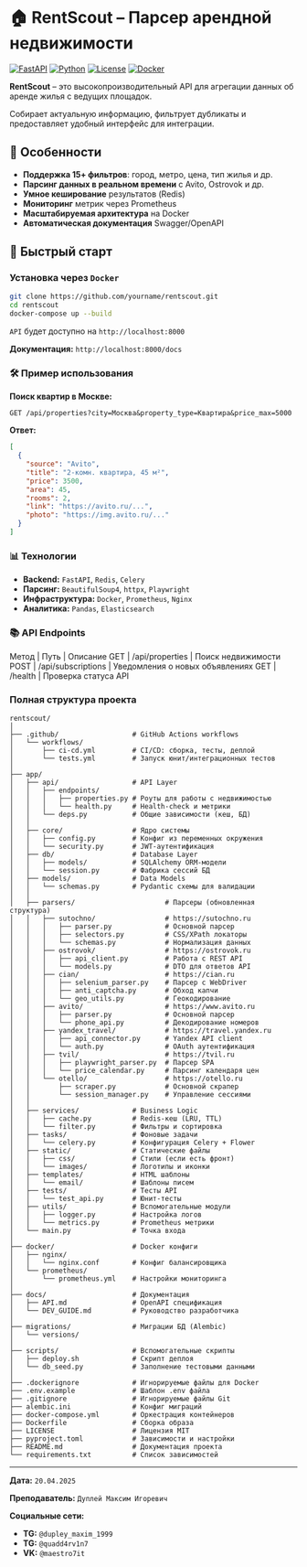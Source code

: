 # 🏠 RentScout – Парсер арендной недвижимости

[![FastAPI](https://img.shields.io/badge/FastAPI-0.68+-green?logo=fastapi)](https://fastapi.tiangolo.com/)
[![Python](https://img.shields.io/badge/Python-3.9+-blue?logo=python)](https://python.org)
[![License](https://img.shields.io/badge/License-MIT-red)](LICENSE)
[![Docker](https://img.shields.io/badge/Docker-✓-blue?logo=docker)](https://docker.com)

**RentScout** – это высокопроизводительный API для агрегации данных об аренде жилья с ведущих площадок.  

Собирает актуальную информацию, фильтрует дубликаты и предоставляет удобный интерфейс для интеграции.

## 🌟 Особенности

- **Поддержка 15+ фильтров**: город, метро, цена, тип жилья и др.
- **Парсинг данных в реальном времени** с Avito, Ostrovok и др.
- **Умное кеширование** результатов (Redis)
- **Мониторинг** метрик через Prometheus
- **Масштабируемая архитектура** на Docker
- **Автоматическая документация** Swagger/OpenAPI

## 🚀 Быстрый старт

### Установка через `Docker`

  ```bash
  git clone https://github.com/yourname/rentscout.git
  cd rentscout
  docker-compose up --build
  ```

`API` будет доступно на `http://localhost:8000`

**Документация:** `http://localhost:8000/docs`

### 🛠 Пример использования

**Поиск квартир в Москве:**

```http
GET /api/properties?city=Москва&property_type=Квартира&price_max=5000
```

**Ответ:**

  ```json
  [
    {
      "source": "Avito",
      "title": "2-комн. квартира, 45 м²",
      "price": 3500,
      "area": 45,
      "rooms": 2,
      "link": "https://avito.ru/...",
      "photo": "https://img.avito.ru/..."
    }
  ]
  ```

### 📊 Технологии

- **Backend:** `FastAPI`, `Redis`, `Celery`
- **Парсинг:** `BeautifulSoup4`, `httpx`, `Playwright`
- **Инфраструктура:** `Docker`, `Prometheus`, `Nginx`
- **Аналитика:** `Pandas`, `Elasticsearch`

### 📚 API Endpoints

Метод | Путь               | Описание
GET	  | /api/properties	   | Поиск недвижимости
POST  | /api/subscriptions | Уведомления о новых объявлениях
GET	  | /health	           | Проверка статуса API

### Полная структура проекта

```textline
rentscout/
│
├── .github/                  # GitHub Actions workflows
│   └── workflows/
│       ├── ci-cd.yml         # CI/CD: сборка, тесты, деплой
│       └── tests.yml         # Запуск юнит/интеграционных тестов
│ 
├── app/                      
│   ├── api/                  # API Layer
│   │   ├── endpoints/        
│   │   │   ├── properties.py # Роуты для работы с недвижимостью
│   │   │   └── health.py     # Health-check и метрики
│   │   └── deps.py           # Общие зависимости (кеш, БД)
│   │
│   ├── core/                 # Ядро системы
│   │   ├── config.py         # Конфиг из переменных окружения
│   │   └── security.py       # JWT-аутентификация
│   ├── db/                   # Database Layer
│   │   ├── models/           # SQLAlchemy ORM-модели
│   │   └── session.py        # Фабрика сессий БД
│   ├── models/               # Data Models
│   │   └── schemas.py        # Pydantic схемы для валидации
│   │
│   ├── parsers/                      # Парсеры (обновленная структура)
│   │   ├── sutochno/                 # https://sutochno.ru
│   │   │   ├── parser.py             # Основной парсер
│   │   │   ├── selectors.py          # CSS/XPath локаторы
│   │   │   └── schemas.py            # Нормализация данных
│   │   ├── ostrovok/                 # https://ostrovok.ru
│   │   │   ├── api_client.py         # Работа с REST API
│   │   │   └── models.py             # DTO для ответов API
│   │   ├── cian/                     # https://cian.ru
│   │   │   ├── selenium_parser.py    # Парсер с WebDriver
│   │   │   ├── anti_captcha.py       # Обход капчи
│   │   │   └── geo_utils.py          # Геокодирование
│   │   ├── avito/                    # https://www.avito.ru
│   │   │   ├── parser.py             # Основной парсер
│   │   │   └── phone_api.py          # Декодирование номеров
│   │   ├── yandex_travel/            # https://travel.yandex.ru
│   │   │   ├── api_connector.py      # Yandex API client
│   │   │   └── auth.py               # OAuth аутентификация
│   │   ├── tvil/                     # https://tvil.ru
│   │   │   ├── playwright_parser.py  # Парсер SPA
│   │   │   └── price_calendar.py     # Парсинг календаря цен
│   │   └── otello/                   # https://otello.ru
│   │       ├── scraper.py            # Основной скрапер
│   │       └── session_manager.py    # Управление сессиями
│   │
│   ├── services/             # Business Logic
│   │   ├── cache.py          # Redis-кеш (LRU, TTL)
│   │   └── filter.py         # Фильтры и сортировка
│   ├── tasks/                # Фоновые задачи
│   │   └── celery.py         # Конфигурация Celery + Flower
│   ├── static/               # Статические файлы
│   │   ├── css/              # Стили (если есть фронт)
│   │   └── images/           # Логотипы и иконки
│   ├── templates/            # HTML шаблоны
│   │   └── email/            # Шаблоны писем
│   ├── tests/                # Тесты API
│   │   └── test_api.py       # Юнит-тесты
│   ├── utils/                # Вспомогательные модули
│   │   ├── logger.py         # Настройка логов
│   │   └── metrics.py        # Prometheus метрики
│   └── main.py               # Точка входа
│ 
├── docker/                   # Docker конфиги
│   ├── nginx/
│   │   └── nginx.conf        # Конфиг балансировщика
│   └── prometheus/
│       └── prometheus.yml    # Настройки мониторинга
│ 
├── docs/                     # Документация
│   ├── API.md                # OpenAPI спецификация
│   └── DEV_GUIDE.md          # Руководство разработчика
│ 
├── migrations/               # Миграции БД (Alembic)
│   └── versions/
│ 
├── scripts/                  # Вспомогательные скрипты
│   ├── deploy.sh             # Скрипт деплоя
│   └── db_seed.py            # Заполнение тестовыми данными
│ 
├── .dockerignore             # Игнорируемые файлы для Docker
├── .env.example              # Шаблон .env файла
├── .gitignore                # Игнорируемые файлы Git
├── alembic.ini               # Конфиг миграций
├── docker-compose.yml        # Оркестрация контейнеров
├── Dockerfile                # Сборка образа
├── LICENSE                   # Лицензия MIT
├── pyproject.toml            # Зависимости и настройки
├── README.md                 # Документация проекта
└── requirements.txt          # Список зависимостей
```

---

**Дата:** `20.04.2025`

**Преподаватель:** `Дуплей Максим Игоревич`

**Cоциальные сети:**

- **TG:** `@dupley_maxim_1999`
- **TG:** `@quadd4rv1n7`
- **VK:** `@maestro7it`

